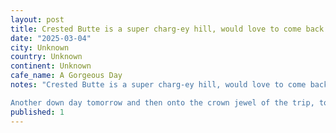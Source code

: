 ```yaml
---
layout: post
title: Crested Butte is a super charg-ey hill, would love to come back with a bit more snow and rip this wild chute, what a gorgeous day, shout out to our pal Grant for spending the day with us and saving my
date: "2025-03-04"
city: Unknown
country: Unknown
continent: Unknown
cafe_name: A Gorgeous Day
notes: "Crested Butte is a super charg-ey hill, would love to come back with a bit more snow and rip this wild chute, what a gorgeous day, shout out to our pal Grant for spending the day with us and saving my paws with some hand warmers (itâs good to ride with Dads - they come with provisions)

Another down day tomorrow and then onto the crown jewel of the trip, touring out of Silverton (a decade long dream of mine). The peak is at 13.5 K feet so hopefully my blood ox will be up to snuff by then."
published: 1
---
```

